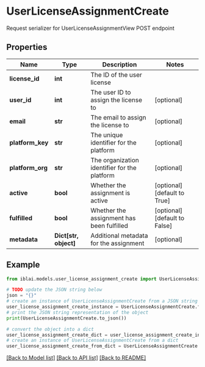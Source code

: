 # UserLicenseAssignmentCreate

Request serializer for UserLicenseAssignmentView POST endpoint

## Properties

Name | Type | Description | Notes
------------ | ------------- | ------------- | -------------
**license_id** | **int** | The ID of the user license | 
**user_id** | **int** | The user ID to assign the license to | [optional] 
**email** | **str** | The email to assign the license to | [optional] 
**platform_key** | **str** | The unique identifier for the platform | [optional] 
**platform_org** | **str** | The organization identifier for the platform | [optional] 
**active** | **bool** | Whether the assignment is active | [optional] [default to True]
**fulfilled** | **bool** | Whether the assignment has been fulfilled | [optional] [default to False]
**metadata** | **Dict[str, object]** | Additional metadata for the assignment | [optional] 

## Example

```python
from iblai.models.user_license_assignment_create import UserLicenseAssignmentCreate

# TODO update the JSON string below
json = "{}"
# create an instance of UserLicenseAssignmentCreate from a JSON string
user_license_assignment_create_instance = UserLicenseAssignmentCreate.from_json(json)
# print the JSON string representation of the object
print(UserLicenseAssignmentCreate.to_json())

# convert the object into a dict
user_license_assignment_create_dict = user_license_assignment_create_instance.to_dict()
# create an instance of UserLicenseAssignmentCreate from a dict
user_license_assignment_create_from_dict = UserLicenseAssignmentCreate.from_dict(user_license_assignment_create_dict)
```
[[Back to Model list]](../README.md#documentation-for-models) [[Back to API list]](../README.md#documentation-for-api-endpoints) [[Back to README]](../README.md)


